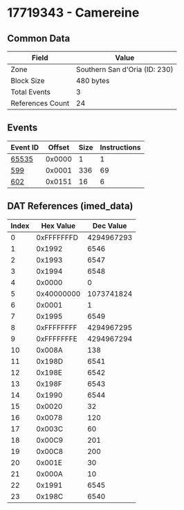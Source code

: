 # 17719343 - Camereine

## Common Data

| Field            | Value                         |
|------------------|-------------------------------|
| Zone             | Southern San d'Oria (ID: 230) |
| Block Size       | 480 bytes                     |
| Total Events     | 3                             |
| References Count | 24                            |

## Events

| Event ID            | Offset   |   Size |   Instructions |
|---------------------|----------|--------|----------------|
| [65535](./65535.md) | 0x0000   |      1 |              1 |
| [599](./599.md)     | 0x0001   |    336 |             69 |
| [602](./602.md)     | 0x0151   |     16 |              6 |

## DAT References (imed_data)

|   Index | Hex Value   |   Dec Value |
|---------|-------------|-------------|
|       0 | 0xFFFFFFFD  |  4294967293 |
|       1 | 0x1992      |        6546 |
|       2 | 0x1993      |        6547 |
|       3 | 0x1994      |        6548 |
|       4 | 0x0000      |           0 |
|       5 | 0x40000000  |  1073741824 |
|       6 | 0x0001      |           1 |
|       7 | 0x1995      |        6549 |
|       8 | 0xFFFFFFFF  |  4294967295 |
|       9 | 0xFFFFFFFE  |  4294967294 |
|      10 | 0x008A      |         138 |
|      11 | 0x198D      |        6541 |
|      12 | 0x198E      |        6542 |
|      13 | 0x198F      |        6543 |
|      14 | 0x1990      |        6544 |
|      15 | 0x0020      |          32 |
|      16 | 0x0078      |         120 |
|      17 | 0x003C      |          60 |
|      18 | 0x00C9      |         201 |
|      19 | 0x00C8      |         200 |
|      20 | 0x001E      |          30 |
|      21 | 0x000A      |          10 |
|      22 | 0x1991      |        6545 |
|      23 | 0x198C      |        6540 |
